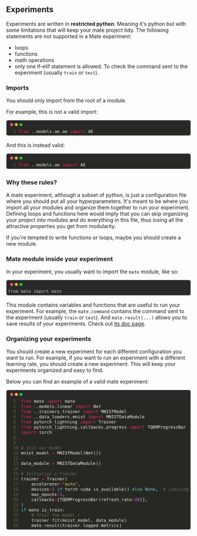 
## Experiments

Experiments are written in **restricted python**. Meaning it's python but with some limitations that will keep your mate project tidy. The following statements are not supported in a Mate experiment:

 - loops
 - functions
 - math operations
 - only one if-elif statement is allowed. To check the command sent to the experiment (usually `train` or `test`).

### Imports
You should only import from the root of a module.

For example, this is not a valid import:
<p align="center" style="">
    <img src="./imgs/python_781fb6a012170781ee7755615a617313.svg" alt="Your Image">
</p>

And this is instead valid:

<p align="center" style="">
    <img src="./imgs/python_d80cc51c2ccb5bf9ede99aeb7ce63170.svg" alt="Your Image">
</p>

### Why these rules?

A mate experiment, although a subset of python, is just a configuration file where you should put all your hyperparameters. It's meant to be where you import all your modules and organize them together to run your experiment. Defining loops and functions here would imply that you can skip organizing your project into modules and do everything in this file, thus losing all the attractive properties you get from modularity.

If you're tempted to write functions or loops, maybe you should create a new module.

### Mate module inside your experiment

In your experiment, you usually want to import the `mate` module, like so:

<p align="center" style="">
    <img src="./imgs/None_c9495276ed784543b08b104ee0fb2510.svg" alt="Your Image">
</p>

This module contains variables and functions that are useful to run your experiment. For example, the `mate.command` contains the command sent to the experiment (usually `train` or `test`). And `mate.result(...)` allows you to save results of your experiments. Check out [its doc page](./mate.md).

### Organizing your experiments

You should create a new experiment for each different configuration you want to run. For example, if you want to run an experiment with a different learning rate, you should create a new experiment. This will keep your experiments organized and easy to find.

Below you can find an example of a valid mate experiment:


<p align="center" style="">
    <img src="./imgs/python_627c3ebbc65dc6ed3d9a69dd6eca558a.svg" alt="Your Image">
</p>